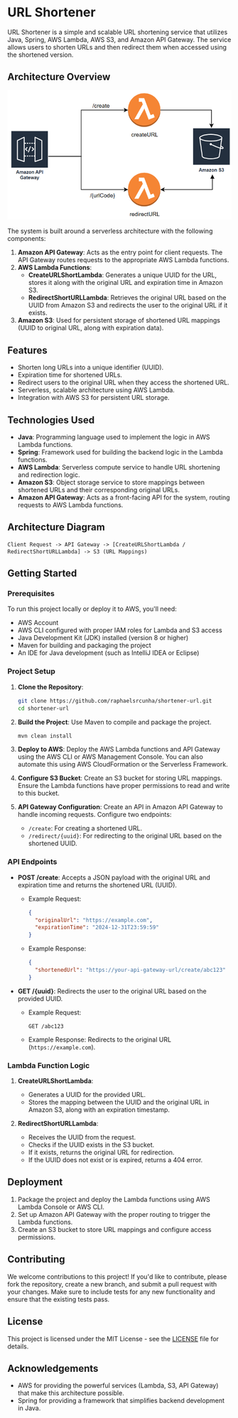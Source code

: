 # URL Shortener

URL Shortener is a simple and scalable URL shortening service that utilizes Java, Spring, AWS Lambda, AWS S3, and Amazon API Gateway. The service allows users to shorten URLs and then redirect them when accessed using the shortened version.

## Architecture Overview

![alt text](image.png)

The system is built around a serverless architecture with the following components:

1. **Amazon API Gateway**: Acts as the entry point for client requests. The API Gateway routes requests to the appropriate AWS Lambda functions.
2. **AWS Lambda Functions**:
   - **CreateURLShortLambda**: Generates a unique UUID for the URL, stores it along with the original URL and expiration time in Amazon S3.
   - **RedirectShortURLLambda**: Retrieves the original URL based on the UUID from Amazon S3 and redirects the user to the original URL if it exists.
3. **Amazon S3**: Used for persistent storage of shortened URL mappings (UUID to original URL, along with expiration data).

## Features

- Shorten long URLs into a unique identifier (UUID).
- Expiration time for shortened URLs.
- Redirect users to the original URL when they access the shortened URL.
- Serverless, scalable architecture using AWS Lambda.
- Integration with AWS S3 for persistent URL storage.

## Technologies Used

- **Java**: Programming language used to implement the logic in AWS Lambda functions.
- **Spring**: Framework used for building the backend logic in the Lambda functions.
- **AWS Lambda**: Serverless compute service to handle URL shortening and redirection logic.
- **Amazon S3**: Object storage service to store mappings between shortened URLs and their corresponding original URLs.
- **Amazon API Gateway**: Acts as a front-facing API for the system, routing requests to AWS Lambda functions.

## Architecture Diagram

```
Client Request -> API Gateway -> [CreateURLShortLambda / RedirectShortURLLambda] -> S3 (URL Mappings)
```

## Getting Started

### Prerequisites

To run this project locally or deploy it to AWS, you'll need:

- AWS Account
- AWS CLI configured with proper IAM roles for Lambda and S3 access
- Java Development Kit (JDK) installed (version 8 or higher)
- Maven for building and packaging the project
- An IDE for Java development (such as IntelliJ IDEA or Eclipse)

### Project Setup

1. **Clone the Repository**:
   ```bash
   git clone https://github.com/raphaelsrcunha/shortener-url.git
   cd shortener-url
   ```

2. **Build the Project**:
   Use Maven to compile and package the project.
   ```bash
   mvn clean install
   ```

3. **Deploy to AWS**:
   Deploy the AWS Lambda functions and API Gateway using the AWS CLI or AWS Management Console. You can also automate this using AWS CloudFormation or the Serverless Framework.

4. **Configure S3 Bucket**:
   Create an S3 bucket for storing URL mappings. Ensure the Lambda functions have proper permissions to read and write to this bucket.

5. **API Gateway Configuration**:
   Create an API in Amazon API Gateway to handle incoming requests. Configure two endpoints:
   - `/create`: For creating a shortened URL.
   - `/redirect/{uuid}`: For redirecting to the original URL based on the shortened UUID.

### API Endpoints

- **POST /create**: Accepts a JSON payload with the original URL and expiration time and returns the shortened URL (UUID).
  - Example Request:
    ```json
    {
      "originalUrl": "https://example.com",
      "expirationTime": "2024-12-31T23:59:59"
    }
    ```
  - Example Response:
    ```json
    {
      "shortenedUrl": "https://your-api-gateway-url/create/abc123"
    }
    ```

- **GET /{uuid}**: Redirects the user to the original URL based on the provided UUID.
  - Example Request:
    ```http
    GET /abc123
    ```
  - Example Response:
    Redirects to the original URL (`https://example.com`).

### Lambda Function Logic

1. **CreateURLShortLambda**:
   - Generates a UUID for the provided URL.
   - Stores the mapping between the UUID and the original URL in Amazon S3, along with an expiration timestamp.

2. **RedirectShortURLLambda**:
   - Receives the UUID from the request.
   - Checks if the UUID exists in the S3 bucket.
   - If it exists, returns the original URL for redirection.
   - If the UUID does not exist or is expired, returns a 404 error.

## Deployment

1. Package the project and deploy the Lambda functions using AWS Lambda Console or AWS CLI.
2. Set up Amazon API Gateway with the proper routing to trigger the Lambda functions.
3. Create an S3 bucket to store URL mappings and configure access permissions.

## Contributing

We welcome contributions to this project! If you'd like to contribute, please fork the repository, create a new branch, and submit a pull request with your changes. Make sure to include tests for any new functionality and ensure that the existing tests pass.

## License

This project is licensed under the MIT License - see the [LICENSE](LICENSE) file for details.

## Acknowledgements

- AWS for providing the powerful services (Lambda, S3, API Gateway) that make this architecture possible.
- Spring for providing a framework that simplifies backend development in Java.
